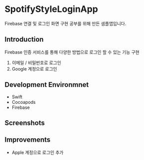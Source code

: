 # SpotifyStyleLoginApp

Firebase 연결 및 로그인 화면 구현 공부를 위해 만든 샘플앱입니다.

## Introduction
Firebase 인증 서비스를 통해 다양한 방법으로 로그인 할 수 있는 기능 구현
1. 이메일 / 비밀번호로 로그인
2. Google 계정으로 로그인

## Development Environmnet
* Swift
* Cocoapods
* Firebase

## Screenshots

## Improvements
* Apple 계정으로 로그인 추가
